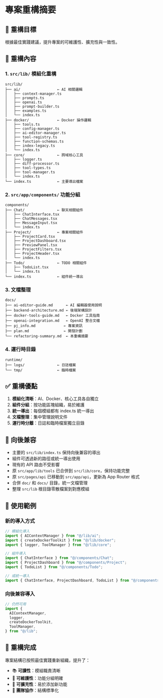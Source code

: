 # 專案重構摘要

## 🎯 重構目標

根據最佳實踐建議，提升專案的可維護性、擴充性與一致性。

## 📁 重構內容

### 1. `src/lib/` 模組化重構

```
src/lib/
├── ai/                 ← AI 相關邏輯
│   ├── context-manager.ts
│   ├── prompts.ts
│   ├── openai.ts
│   ├── prompt-builder.ts
│   ├── examples.ts
│   └── index.ts
├── docker/             ← Docker 操作邏輯
│   ├── tools.ts
│   ├── config-manager.ts
│   ├── ai-editor-manager.ts
│   ├── tool-registry.ts
│   ├── function-schemas.ts
│   ├── index-legacy.ts
│   └── index.ts
├── core/               ← 跨域核心工具
│   ├── logger.ts
│   ├── diff-processor.ts
│   ├── tool-types.ts
│   ├── tool-manager.ts
│   └── index.ts
└── index.ts            ← 主要導出檔案
```

### 2. `src/app/components/` 功能分組

```
components/
├── Chat/               ← 聊天相關組件
│   ├── ChatInterface.tsx
│   ├── ChatMessages.tsx
│   ├── MessageInput.tsx
│   └── index.ts
├── Project/            ← 專案相關組件
│   ├── ProjectCard.tsx
│   ├── ProjectDashboard.tsx
│   ├── PreviewPanel.tsx
│   ├── ProjectFilters.tsx
│   ├── ProjectHeader.tsx
│   └── index.ts
├── Todo/               ← TODO 相關組件
│   ├── TodoList.tsx
│   └── index.ts
└── index.ts            ← 組件統一導出
```

### 3. 文檔整理

```
docs/
├── ai-editor-guide.md      ← AI 編輯器使用說明
├── backend-architecture.md ← 後端架構設計
├── docker-tools-guide.md   ← Docker 工具指南
├── openai-integration.md   ← OpenAI 整合文檔
├── pj_info.md             ← 專案資訊
├── plan.md                ← 開發計劃
└── refactoring-summary.md  ← 本重構摘要
```

### 4. 運行時目錄

```
runtime/
├── logs/               ← 日誌檔案
└── tmp/                ← 臨時檔案
```

## ✅ 重構優點

1. **模組化清晰**：AI、Docker、核心工具各自獨立
2. **組件分組**：按功能區塊組織，易於維護
3. **統一導出**：每個模組都有 index.ts 統一導出
4. **文檔整理**：集中管理說明文件
5. **運行時分離**：日誌和臨時檔案獨立目錄

## 🔄 向後兼容

- 主要的 `src/lib/index.ts` 保持向後兼容的導出
- 組件可透過新的路徑或統一導出使用
- 現有的 API 路由不受影響
- 原 `src/app/lib/tools` 已合併到 `src/lib/core`，保持功能完整
- 原 `src/pages/api` 已移動到 `src/app/api`，更新為 App Router 格式
- 合併 `doc/` 和 `docs/` 目錄，統一文檔管理
- 整理 `src/lib` 根目錄零散檔案到對應模組

## 📝 使用範例

### 新的導入方式

```typescript
// 模組化導入
import { AIContextManager } from "@/lib/ai";
import { createDockerToolkit } from "@/lib/docker";
import { logger, ToolManager } from "@/lib/core";

// 組件導入
import { ChatInterface } from "@/components/Chat";
import { ProjectDashboard } from "@/components/Project";
import { TodoList } from "@/components/Todo";

// 或統一導入
import { ChatInterface, ProjectDashboard, TodoList } from "@/components";
```

### 向後兼容導入

```typescript
// 仍然可用
import {
  AIContextManager,
  logger,
  createDockerToolkit,
  ToolManager,
} from "@/lib";
```

## 🎉 重構完成

專案結構已按照最佳實踐重新組織，提升了：

- 📚 **可讀性**：模組職責清晰
- 🔧 **可維護性**：功能分組明確
- 🚀 **可擴充性**：易於添加新功能
- 👥 **團隊協作**：結構標準化
